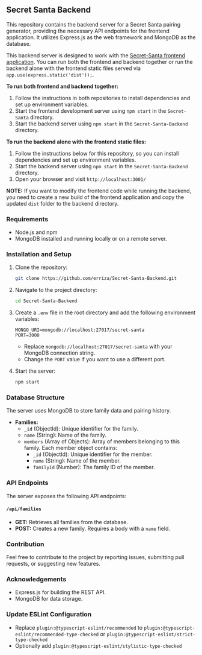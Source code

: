 ## Secret Santa Backend

This repository contains the backend server for a Secret Santa pairing generator, providing the necessary API endpoints for the frontend application. It utilizes Express.js as the web framework and MongoDB as the database. 

This backend server is designed to work with the [Secret-Santa frontend application](https://github.com/erriza/Secret-Santa). You can run both the frontend and backend together or run the backend alone with the frontend static files served via `app.use(express.static('dist'));`.

**To run both frontend and backend together:**

1. Follow the instructions in both repositories to install dependencies and set up environment variables.
2. Start the frontend development server using `npm start` in the `Secret-Santa` directory.
3. Start the backend server using `npm start` in the `Secret-Santa-Backend` directory.


**To run the backend alone with the frontend static files:**

1. Follow the instructions below for this repository, so you can install dependencies and set up environment variables.
2. Start the backend server using `npm start` in the `Secret-Santa-Backend` directory.
3. Open your browser and visit `http://localhost:3001/`

**NOTE:**  If you want to modify the frontend code while running the backend, you need to create a new build of the frontend application and copy the updated `dist` folder to the backend directory. 


### Requirements

- Node.js and npm
- MongoDB installed and running locally or on a remote server.

### Installation and Setup

1. Clone the repository:
   ```bash
   git clone https://github.com/erriza/Secret-Santa-Backend.git
   ```

2. Navigate to the project directory:
   ```bash
   cd Secret-Santa-Backend
   ```

4. Create a `.env` file in the root directory and add the following environment variables:

   ```
   MONGO_URI=mongodb://localhost:27017/secret-santa
   PORT=3000
   ```

   - Replace `mongodb://localhost:27017/secret-santa` with your MongoDB connection string.
   - Change the `PORT` value if you want to use a different port.

5. Start the server:
   ```bash
   npm start
   ```

### Database Structure

The server uses MongoDB to store family data and pairing history. 

- **Families:**
    - `_id` (ObjectId): Unique identifier for the family.
    - `name` (String): Name of the family.
    - `members` (Array of Objects): Array of members belonging to this family. Each member object contains:
        - `_id` (ObjectId): Unique identifier for the member.
        - `name` (String): Name of the member.
        - `familyId` (Number): The family ID of the member. 

### API Endpoints

The server exposes the following API endpoints:

#### **`/api/families`**

- **GET:** Retrieves all families from the database.
- **POST:** Creates a new family. Requires a body with a `name` field.

### Contribution

Feel free to contribute to the project by reporting issues, submitting pull requests, or suggesting new features.

### Acknowledgements

- Express.js for building the REST API.
- MongoDB for data storage.

### Update ESLint Configuration

- Replace `plugin:@typescript-eslint/recommended` to `plugin:@typescript-eslint/recommended-type-checked` or `plugin:@typescript-eslint/strict-type-checked`
- Optionally add `plugin:@typescript-eslint/stylistic-type-checked` 
